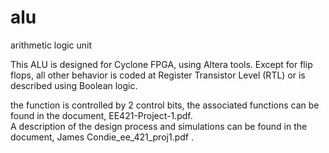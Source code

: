 # alu
arithmetic logic unit

This ALU is designed for Cyclone FPGA, using Altera tools. Except for flip flops, all other behavior is coded at Register Transistor Level (RTL) or is described using Boolean logic.

the function is controlled by 2 control bits, the associated functions can be found in the document, EE421-Project-1.pdf.  
A description of the design process and simulations can be found in the document, James Condie_ee_421_proj1.pdf .

